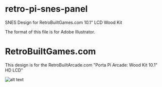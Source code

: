 # retro-pi-snes-panel
SNES Design for RetroBuiltGames.com 10.1" LCD Wood Kit

The format of this file is for Adobe Illustrator.

# RetroBuiltGames.com
This design is for the RetroBuiltArcade.com "Porta Pi Arcade: Wood Kit 10.1" HD LCD"

![alt text](https://goo.gl/photos/RKshrgJ8jxzpdnmB6 "SNES Design")
